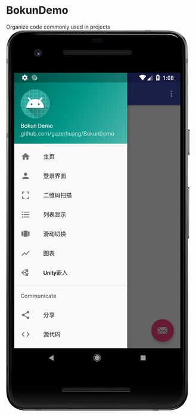 # BokunDemo
Organize code commonly used in projects
![image](https://github.com/gazerhuang/BokunDemo/raw/master/screenshots/main.png)